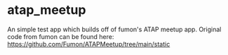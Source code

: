 # atap_meetup

An simple test app which builds off of fumon's ATAP meetup app. Original code from fumon can be found here: https://github.com/Fumon/ATAPMeetup/tree/main/static